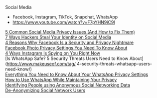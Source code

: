 Social Media  
- Facebook, Instagram, TikTok, Snapchat, WhatsApp  
- https://www.youtube.com/watch?v=F7pYHN9iC9I  

[5 Common Social Media Privacy Issues (And How to Fix Them)](https://www.makeuseof.com/tag/social-media-privacy-issues/)  
[7 Ways Hackers Steal Your Identity on Social Media](https://www.makeuseof.com/tag/how-hackers-steal-identity-on-social-media/)  
[4 Reasons Why Facebook Is a Security and Privacy Nightmare](https://www.makeuseof.com/tag/facebook-security-privacy-nightmare/)  
[Facebook Photo Privacy Settings You Need To Know About](https://www.makeuseof.com/tag/facebook-photo-privacy-settings-need-know/)  
[4 Ways Instagram Is Spying on You Right Now](https://www.makeuseof.com/tag/ways-instagram-spying-you/)  
[Is WhatsApp Safe? 5 Security Threats Users Need to Know About](https://www.makeuseof.com/tag/  4-security-threats-whatsapp-users-need-know/)  
[Everything You Need to Know About Your WhatsApp Privacy Settings](https://www.makeuseof.com/tag/everything-need-know-whatsapp-privacy-settings/)  
[How to Use WhatsApp While Maintaining Your Privacy](https://www.makeuseof.com/tag/whatsapp-privacy-tips/)  
[Identifying People using Anonymous Social Networking Data](https://www.schneier.com/blog/archives/2009/04/identifying_peo.html)  
[De-Anonymizing Social Network Users](https://www.schneier.com/blog/archives/2010/03/de-anonymizing.html)
